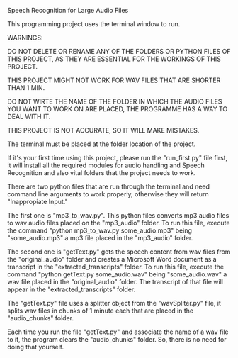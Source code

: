Speech Recognition for Large Audio Files

This programming project uses the terminal window to run.

WARNINGS:

DO NOT DELETE OR RENAME ANY OF THE FOLDERS OR PYTHON FILES OF THIS PROJECT, AS THEY ARE ESSENTIAL FOR THE WORKINGS OF THIS PROJECT.

THIS PROJECT MIGHT NOT WORK FOR WAV FILES THAT ARE SHORTER THAN 1 MIN.

DO NOT WIRTE THE NAME OF THE FOLDER IN WHICH THE AUDIO FILES YOU WANT TO WORK ON ARE PLACED, THE PROGRAMME HAS A WAY TO DEAL WITH IT.

THIS PROJECT IS NOT ACCURATE, SO IT WILL MAKE MISTAKES.

The terminal must be placed at the folder location of the project.

If it's your first time using this project, please run the "run_first.py" file first, it will install all the required modules for audio handling and
Speech Recognition and also vital folders that the project needs to work.

There are two python files that are run through the terminal and need command line arguments to work properly, otherwise they will return "Inappropiate Input."

The first one is "mp3_to_wav.py". This python files converts mp3 audio files to wav audio files placed on the "mp3_audio" folder.
To run this file, execute the command "python mp3_to_wav.py some_audio.mp3" being "some_audio.mp3" a mp3 file placed in the "mp3_audio" folder.

The second one is "getText.py" gets the speech content from wav files from the "original_audio" folder and creates a Microsoft Word document as a transcript in the "extracted_transcripts" folder.
To run this file, execute the command "python getText.py some_audio.wav" being "some_audio.wav" a wav file placed in the "original_audio" folder.
The transcript of that file will appear in the "extracted_transcripts" folder.

The "getText.py" file uses a splitter object from the "wavSpliter.py" file, it splits wav files in chunks of 1 minute each that are placed in the "audio_chunks" folder.

Each time you run the file "getText.py" and associate the name of a wav file to it, the program clears the "audio_chunks" folder. So, there is no need for doing that yourself.

